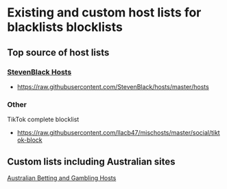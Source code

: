 # Existing and custom host lists for blacklists blocklists

## Top source of host lists 
### [StevenBlack Hosts](https://github.com/StevenBlack/hosts)  
- https://raw.githubusercontent.com/StevenBlack/hosts/master/hosts

### Other
TikTok complete blocklist
- https://raw.githubusercontent.com/llacb47/mischosts/master/social/tiktok-block

## Custom lists including Australian sites

[Australian Betting and Gambling Hosts](#)

